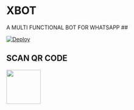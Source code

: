 # XBOT
A MULTI FUNCTIONAL BOT FOR WHATSAPP ##



[![Deploy](https://www.herokucdn.com/deploy/button.svg)](https://heroku.com/deploy?template=https://github.com/NEXUSAT12/TEAM_xBOT/)

## SCAN QR CODE


<a href="https://replit.com/@DEVILL-MASCOT/XBOT-QR-GENERATOR/"><img src="https://play-lh.googleusercontent.com/901aMQFFnVoX2T-YuJmTIwpPve_SUgMv_QSyzMSPtAqt_l0CyXN1DxfD6xXU0r2f9iM=w240-h480-rw" width="90" />
</a>
